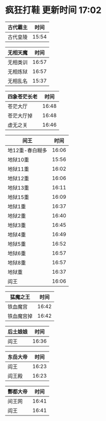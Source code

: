 # 疯狂打鞋 更新时间 17:02

| 古代霸主   | 时间    |
|--------|-------|
| 古代皇陵 | 15:54 |

| 无相天魔   | 时间    |
|--------|-------|
| 无相类训 | 16:57 |
| 无相炼狱 | 16:57 |
| 无相乱名 | 15:37 |

| 四象苍茫长老   | 时间    |
|--------|-------|
| 苍茫大厅 | 16:48 |
| 苍茫大厅掉 | 16:48 |
| 虚无之关 | 16:46 |

| 间王   | 时间    |
|--------|-------|
| 地12重-春白糊多 | 16:06 |
| 地狱10重 | 15:56 |
| 地狱11重 | 16:02 |
| 地狱12重 | 16:06 |
| 地狱13重 | 16:11 |
| 地狱15重 | 16:09 |
| 地狱1重 | 16:37 |
| 地狱2重 | 16:40 |
| 地狱3重 | 16:45 |
| 地狱4重 | 16:49 |
| 地狱5重 | 16:52 |
| 地狱6重 | 16:57 |
| 地狱8重 | 16:57 |
| 地狱重 | 16:37 |
| 阎王 | 16:06 |

| 猛魔之王   | 时间    |
|--------|-------|
| 铁血魔宫 | 16:42 |
| 铁血魔宫掉 | 16:42 |

| 后土娘娘   | 时间    |
|--------|-------|
| 阎王 | 16:36 |

| 东岳大帝   | 时间    |
|--------|-------|
| 阎王 | 16:23 |
| 阎王殿 | 16:23 |

| 酆都大帝   | 时间    |
|--------|-------|
| 间王网 | 16:41 |
| 阎王 | 16:41 |